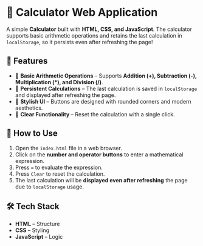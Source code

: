 # 🧮 Calculator Web Application

A simple **Calculator** built with **HTML, CSS, and JavaScript**. The calculator supports basic arithmetic operations and retains the last calculation in `localStorage`, so it persists even after refreshing the page!

## 🚀 Features

- 🔢 **Basic Arithmetic Operations** – Supports **Addition (+), Subtraction (-), Multiplication (\*), and Division (/)**.
- 💾 **Persistent Calculations** – The last calculation is saved in `localStorage` and displayed after refreshing the page.
- 🎨 **Stylish UI** – Buttons are designed with rounded corners and modern aesthetics.
- 🔄 **Clear Functionality** – Reset the calculation with a single click.

## 📌 How to Use

1. Open the `index.html` file in a web browser.
2. Click on the **number and operator buttons** to enter a mathematical expression.
3. Press `=` to evaluate the expression.
4. Press `Clear` to reset the calculation.
5. The last calculation will be **displayed even after refreshing** the page due to `localStorage` usage.

## 🛠️ Tech Stack

- **HTML** – Structure
- **CSS** – Styling
- **JavaScript** – Logic
